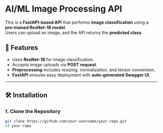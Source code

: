 # AI/ML Image Processing API

This is a **FastAPI-based API** that performs **image classification** using a **pre-trained ResNet-18 model**.  
Users can upload an image, and the API returns the **predicted class**.

## 🚀 Features
- Uses **ResNet-18** for image classification.
- Accepts image uploads via **POST request**.
- **Preprocessing** includes resizing, normalization, and tensor conversion.
- **FastAPI** ensures easy deployment with **auto-generated Swagger UI**.

---

## 🛠 Installation

### **1. Clone the Repository**
```sh
git clone https://github.com/your-username/your-repo.git
cd your-repo
